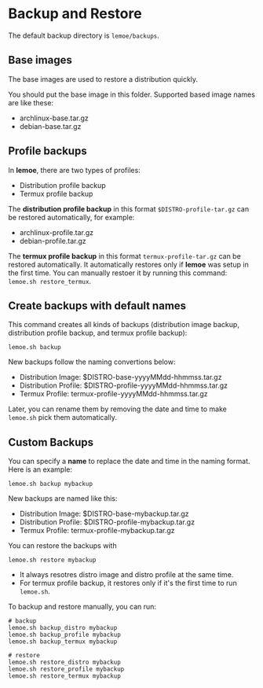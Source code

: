 
# Backup and Restore

The default backup directory is `lemoe/backups`.

## Base images

The base images are used to restore a distribution quickly.

You should put the base image in this folder. Supported based image names are like these:

* archlinux-base.tar.gz
* debian-base.tar.gz

## Profile backups

In **lemoe**, there are two types of profiles:
* Distribution profile backup
* Termux profile backup

The **distribution profile backup** in this format `$DISTRO-profile-tar.gz` can be restored automatically, for example:

* archlinux-profile.tar.gz
* debian-profile.tar.gz

The **termux profile backup** in this format `termux-profile-tar.gz` can be restored automatically. It automatically restores only if **lemoe** was setup in the first time. You can manually restoer it by running this command: `lemoe.sh restore_termux`.

## Create backups with default names

This command creates all kinds of backups (distribution image backup, distribution profile backup, and termux profile backup):

```
lemoe.sh backup
```

New backups follow the naming convertions below:

* Distribution Image: $DISTRO-base-yyyyMMdd-hhmmss.tar.gz
* Distribution Profile: $DISTRO-profile-yyyyMMdd-hhmmss.tar.gz
* Termux Profile: termux-profile-yyyyMMdd-hhmmss.tar.gz

Later, you can rename them by removing the date and time to make `lemoe.sh` pick them automatically.

## Custom Backups

You can specify a **name** to replace the date and time in the naming format. Here is an example:


```
lemoe.sh backup mybackup
```

New backups are named like this:

* Distribution Image: $DISTRO-base-mybackup.tar.gz
* Distribution Profile: $DISTRO-profile-mybackup.tar.gz
* Termux Profile: termux-profile-mybackup.tar.gz

You can restore the backups with 

```
lemoe.sh restore mybackup
```

* It always resotres distro image and distro profile at the same time. 
* For termux profile backup, it restores only if it's the first time to run `lemoe.sh`.

To backup and restore manually, you can run:
```
# backup
lemoe.sh backup_distro mybackup
lemoe.sh backup_profile mybackup
lemoe.sh backup_termux mybackup

# restore
lemoe.sh restore_distro mybackup
lemoe.sh restore_profile mybackup
lemoe.sh restore_termux mybackup
```

